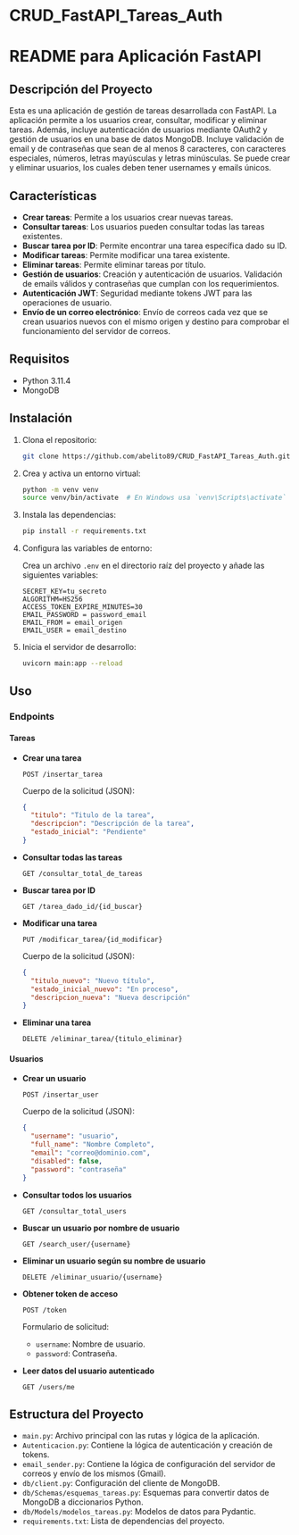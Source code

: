 # CRUD_FastAPI_Tareas_Auth

# README para Aplicación FastAPI

## Descripción del Proyecto

Esta es una aplicación de gestión de tareas desarrollada con FastAPI. La aplicación permite a los usuarios crear, consultar, modificar y eliminar tareas. Además, incluye autenticación de usuarios mediante OAuth2 y gestión de usuarios en una base de datos MongoDB. Incluye validación de email y de contraseñas que sean de al menos 8 caracteres, con caracteres especiales, números, letras mayúsculas y letras minúsculas. Se puede crear y eliminar usuarios, los cuales deben tener usernames y emails únicos.

## Características

- **Crear tareas**: Permite a los usuarios crear nuevas tareas.
- **Consultar tareas**: Los usuarios pueden consultar todas las tareas existentes.
- **Buscar tarea por ID**: Permite encontrar una tarea específica dado su ID.
- **Modificar tareas**: Permite modificar una tarea existente.
- **Eliminar tareas**: Permite eliminar tareas por título.
- **Gestión de usuarios**: Creación y autenticación de usuarios. Validación de emails válidos y contraseñas que cumplan con los requerimientos.
- **Autenticación JWT**: Seguridad mediante tokens JWT para las operaciones de usuario.
- **Envío de un correo electrónico**: Envío de correos cada vez que se crean usuarios nuevos con el mismo origen y destino para comprobar el funcionamiento del servidor de correos.

## Requisitos

- Python 3.11.4
- MongoDB

## Instalación

1. Clona el repositorio:

   ```bash
   git clone https://github.com/abelito89/CRUD_FastAPI_Tareas_Auth.git
   ```

2. Crea y activa un entorno virtual:

   ```bash
   python -m venv venv
   source venv/bin/activate  # En Windows usa `venv\Scripts\activate`
   ```

3. Instala las dependencias:

   ```bash
   pip install -r requirements.txt
   ```

4. Configura las variables de entorno:

   Crea un archivo `.env` en el directorio raíz del proyecto y añade las siguientes variables:

   ```env
   SECRET_KEY=tu_secreto
   ALGORITHM=HS256
   ACCESS_TOKEN_EXPIRE_MINUTES=30
   EMAIL_PASSWORD = password_email
   EMAIL_FROM = email_origen
   EMAIL_USER = email_destino
   ```

5. Inicia el servidor de desarrollo:

   ```bash
   uvicorn main:app --reload
   ```

## Uso

### Endpoints

#### Tareas

- **Crear una tarea**

  ```http
  POST /insertar_tarea
  ```

  Cuerpo de la solicitud (JSON):
  ```json
  {
    "titulo": "Titulo de la tarea",
    "descripcion": "Descripción de la tarea",
    "estado_inicial": "Pendiente"
  }
  ```

- **Consultar todas las tareas**

  ```http
  GET /consultar_total_de_tareas
  ```

- **Buscar tarea por ID**

  ```http
  GET /tarea_dado_id/{id_buscar}
  ```

- **Modificar una tarea**

  ```http
  PUT /modificar_tarea/{id_modificar}
  ```

  Cuerpo de la solicitud (JSON):
  ```json
  {
    "titulo_nuevo": "Nuevo título",
    "estado_inicial_nuevo": "En proceso",
    "descripcion_nueva": "Nueva descripción"
  }
  ```

- **Eliminar una tarea**

  ```http
  DELETE /eliminar_tarea/{titulo_eliminar}
  ```

#### Usuarios

- **Crear un usuario**

  ```http
  POST /insertar_user
  ```

  Cuerpo de la solicitud (JSON):
  ```json
  {
    "username": "usuario",
    "full_name": "Nombre Completo",
    "email": "correo@dominio.com",
    "disabled": false,
    "password": "contraseña"
  }
  ```

- **Consultar todos los usuarios**

  ```http
  GET /consultar_total_users
  ```

- **Buscar un usuario por nombre de usuario**

  ```http
  GET /search_user/{username}
  ```

- **Eliminar un usuario según su nombre de usuario**

  ```http
  DELETE /eliminar_usuario/{username}
  ```

- **Obtener token de acceso**

  ```http
  POST /token
  ```

  Formulario de solicitud:
  - `username`: Nombre de usuario.
  - `password`: Contraseña.

- **Leer datos del usuario autenticado**

  ```http
  GET /users/me
  ```

## Estructura del Proyecto

- `main.py`: Archivo principal con las rutas y lógica de la aplicación.
- `Autenticacion.py`: Contiene la lógica de autenticación y creación de tokens.
- `email_sender.py`: Contiene la lógica de configuración del servidor de correos y envío de los mismos (Gmail).
- `db/client.py`: Configuración del cliente de MongoDB.
- `db/Schemas/esquemas_tareas.py`: Esquemas para convertir datos de MongoDB a diccionarios Python.
- `db/Models/modelos_tareas.py`: Modelos de datos para Pydantic.
- `requirements.txt`: Lista de dependencias del proyecto.